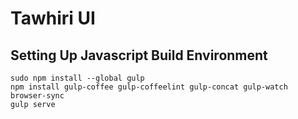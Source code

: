 # Tawhiri UI

## Setting Up Javascript Build Environment

    sudo npm install --global gulp
    npm install gulp-coffee gulp-coffeelint gulp-concat gulp-watch browser-sync
    gulp serve
